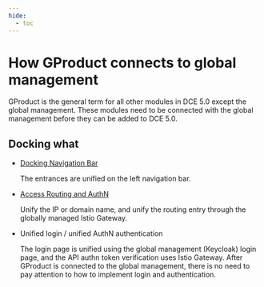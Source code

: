 ```yaml
---
hide:
  - toc
---
```


# How GProduct connects to global management

GProduct is the general term for all other modules in DCE 5.0 except the global management. These modules need to be connected with the global management before they can be added to DCE 5.0.

## Docking what

- [Docking Navigation Bar](./nav.md)

    The entrances are unified on the left navigation bar.

- [Access Routing and AuthN](./route-authn.md)

    Unify the IP or domain name, and unify the routing entry through the globally managed Istio Gateway.

- Unified login / unified AuthN authentication

    The login page is unified using the global management (Keycloak) login page, and the API authn token verification uses Istio Gateway.
    After GProduct is connected to the global management, there is no need to pay attention to how to implement login and authentication.